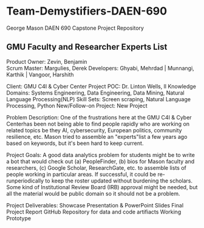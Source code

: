 # Team-Demystifiers-DAEN-690
George Mason DAEN 690 Capstone Project Repository

## GMU Faculty and Researcher Experts List

Product Owner: Zevin, Benjamin  
Scrum Master: Margulies, Derek
Developers: Ghyabi, Mehrdad | Munnangi, Karthik | Vangoor, Harshith

Client: GMU C4I & Cyber Center
Project POC: Dr. Linton Wells, ll
Knowledge Domains: Systems Engineering, Data Engineering, Data Mining, Natural Language Processing(NLP)
Skill Sets: Screen scraping, Natural Language Processing, Python
New/Follow-on Project: New Project

Problem Description: 
One of the frustrations here at the GMU C4I & Cyber Centerhas been not being able to find people rapidly who are working on related topics be they AI, cybersecurity, European politics, community resilience, etc.  Mason tried to assemble an "experts"list a few years ago based on keywords, but it's been hard to keep current.

Project Goals:
A good data analytics problem for students might be to write a bot that would check out (a) PeopleFinder, (b) bios for Mason faculty and researchers, (c) Google Scholar, ResearchGate, etc. to assemble lists of people working in particular areas. If successful, it could be re-runperiodically to keep the roster updated without burdening the scholars. Some kind of Institutional Review Board (IRB) approval might be needed, but all the material would be public domain so it should not be a problem.

Project Deliverables: 
Showcase Presentation & PowerPoint Slides
Final Project Report
GitHub Repository for data and code artifiacts
Working Prototype
